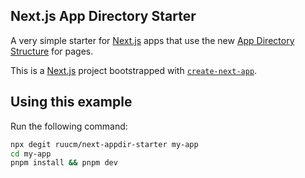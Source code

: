 ## Next.js App Directory Starter

A very simple starter for [Next.js](https://nextjs.org/) apps that use the new [App Directory Structure](https://beta.nextjs.org/docs/routing/fundamentals#the-app-directory) for pages.

This is a [Next.js](https://nextjs.org/) project bootstrapped with
[`create-next-app`](https://github.com/vercel/next.js/tree/canary/packages/create-next-app).

## Using this example

Run the following command:

```sh
npx degit ruucm/next-appdir-starter my-app
cd my-app
pnpm install && pnpm dev
```
